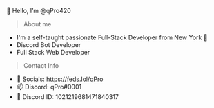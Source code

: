 👋 Hello, I’m @qPro420 

> About me
- I'm a self-taught passionate Full-Stack Developer from New York 🗽
- Discord Bot Developer
- Full Stack Web Developer

> Contact Info
- 🔗 Socials: https://feds.lol/qPro
- 📫 Discord: qPro#0001
- 📝 Discord ID: 1021219681471840317
